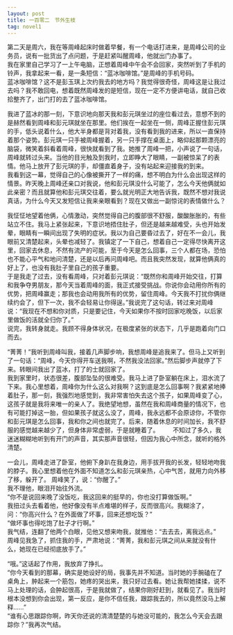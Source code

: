 ```yaml
---
layout: post
title: 一百零二　节外生枝
tag: novel1
---
```


第二天是周六，我在等周峰起床时做着早餐，有一个电话打进来，是周峰公司的业务员，说有一批货出了点问题，于是赶紧叫醒周峰，他就出门办事了。<br />
我在家里自己学习了一上午电脑，正想着周峰中午会不会回家，突然听到了手机的铃声，我拿起来一看，是一条短信：“蓝冰咖啡馆。”是周峰的手机号码。<br />
蓝冰咖啡馆？这不是彭玉琪上次约我去的地方吗？我觉得很奇怪，周峰这是让我过去吗？我不敢回电，想着既然周峰发的是短信，现在一定不方便讲电话，就自己收拾整齐了，出门打的去了蓝冰咖啡馆。

我进了蓝冰的那一刻，下意识地向那天我和彭元琪坐过的座位看过去，意想不到的是赫然看到周峰和彭元琪就坐在那里。他们挨在一起坐在一侧，周峰正握住彭元琪的手，低头说着什么，他大半身都是背对着我，没有看到我的进来，所以一直保持着那个姿势。彭元琪一只手被周峰握着，另一只手撑在桌面上，略仰起那颗漂亮的脑袋，微笑着斜看着周峰，很快就看到了我。她推了周峰一把，小声说了一句话，周峰就转过头来。当他的目光触及到我时，立即睁大了眼睛，一副被惊呆了的表情。他马上放开了彭元琪的手，却僵直着身子，没有站起来迎接我的到来。<br />
我看到这一幕，觉得自己的心像被撕开了一样的痛，想不明白为什么会出现这样的情景。昨天晚上周峰还亲口对我说，他和彭元琪没什么可能了，怎么今天他俩就如此亲密？而且就算他和彭元琪交往着，要么就光明正大地告诉我，既然不想对我说真话，为什么今天又发短信让我来亲眼看到？现在又做出一副惊诧的表情做什么？

我怔怔地望着他俩，心情激动，突然觉得自己的腹部很不舒服，酸酸胀胀的，有些站立不住。我马上紧张起来，下意识地捂住肚子，但还是越来越难受，头也开始发晕，眼睛有一瞬间出现了失明的症状。我以为自己要昏过去了，好在不一会儿，我眼前又清楚起来，头晕也减轻了。我镇定了一下自己，想着自己一定得尽快离开这里，回家去休息，不然有流产的可能，至于今天是怎么回事，三个人都在场，恐怕也不能心平气和地问清楚，还是以后再问周峰吧。而且我突然发现，就算他俩真的好上了，也没有我肚子里自己的孩子重要。<br />
于是我走了过去，没有看周峰，只对着彭元琪说：“既然你和周峰开始交往，打算和我争夺男朋友，那今天当着周峰的面，我正式接受挑战。你说你会动用你所有的优势，把周峰赢走；那我也会动用我所有的优势，留住周峰。今天我不打扰你俩继续约会了，但下一次，我不会轻易让你得逞。”我说完了这句话，转过来对周峰说：“我现在不想和你对质，只是要记住，今天如果你不按时回家吃晚饭，以后家里做饭的活就全归你了。”<br />
说完，我转身就走。我顾不得身体状况，在极度紧张的状态下，几乎是跑着向门口而去。

“菁菁！”我听到周峰叫我，接着几声脚步响，我想周峰是追我来了。但马上又听到了一句话：“周峰，今天你得开车送我啊，不然我没法回家。”然后脚步声就停了下来。转眼间我出了蓝冰，打了的士就回家了。<br />
我到家里时，状态很差，腹部坠坠的很难受。我马上进了卧室躺在床上，泪水流了下来。我心里想着，周峰你为什么这么对我啊？这到底是怎么回事啊？我紧紧地捧着肚子，那一刻，我强烈地感觉到，我非常害怕失去这个孩子，如果周峰变了心，这孩子就是我将来唯一的亲人了。我绝望地想，虽然在我和周峰商量的情况下，也有可能打掉这一胎，但如果孩子就这么没了，周峰，我永远都不会原谅你，不管你和彭元琪是怎么回事，我和你之间也就完了。后来，随着休息的时间加长，我不舒服的感觉越来越少了，但身体非常虚弱，于是就睡着了。
　　不知过了多久，我迷迷糊糊地听到有开门的声音，其实那声音很轻，但因为我心中所念，就听的格外清楚。

一会儿，周峰走进了卧室，他俯下身趴在我身边，用手拔开我的长发，轻轻地吻我的脖子。我心里想着他在外面不知道怎么和彭元琪亲热，心中气苦，就用力向外移了移，躲开了。
周峰笑了，说：“你醒了。”<br />
我不理他，眼泪开始往外流。<br />
“你不是说回来晚了没饭吃，我这回来的挺早的，你也没打算做饭啊。”<br />
我扭过头去看着他，他好像没有半点难堪的样子，反而很高兴。我糊涂了，问：“你高兴什么？在外面做了坏事，回来还想吃饭？”<br />
“做坏事也得吃饱了肚子才行啊。”<br />
我气结，连翻了他两个白眼，见他又想来吻我，就推他：“去去去，离我远点。”<br />
周峰见我急了，抓住我的手，严肃地说：“菁菁，我和彭元琪之间从来就没有什么，她现在已经彻底放手了。”

“哦。”这话起了作用，我放弃了挣扎。<br />
“你今天看到的那幕，确实是她设好的局，我事先并不知道。当时她的手腕磕在了桌角上，肿起来一个筋包，她疼的哭出来，我只好过去看。她让我帮她揉揉，说不马上处理的话，会肿起很高，于是我就做了，结果你刚好赶到，就看见了。我当时根本没想到你会出现，第一反应，是你不信任我，跟踪我去的，所以竟然没马上解释……”<br />
“谁有心思跟踪你啊，昨天你还说的清清楚楚的与她没可能的，我怎么今天会去跟踪你？”我再次气结。
